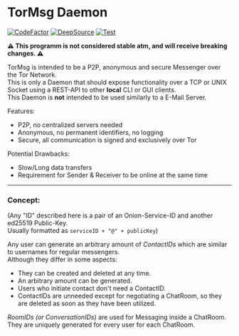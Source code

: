 # TorMsg Daemon

[![CodeFactor](https://www.codefactor.io/repository/github/craumix/tormsg/badge)](https://www.codefactor.io/repository/github/craumix/tormsg)
[![DeepSource](https://deepsource.io/gh/Craumix/tormsg.svg/?label=active+issues&show_trend=true)](https://deepsource.io/gh/Craumix/tormsg/?ref=repository-badge)
[![Test](https://github.com/Craumix/tormsg/actions/workflows/test.yaml/badge.svg)](https://github.com/Craumix/tormsg/actions/workflows/test.yaml)

**⚠️ This programm is not considered stable atm, and will receive breaking changes. ⚠️**

TorMsg is intended to be a P2P, anonymous and secure Messenger over the Tor Network.  
This is only a Daemon that should expose functionality over a TCP or UNIX Socket using a REST-API to other **local** CLI or GUI clients.  
This Daemon is **not** intended to be used similarly to a E-Mail Server.

Features:
- P2P, no centralized servers needed
- Anonymous, no permanent identifiers, no logging
- Secure, all communication is signed and exclusively over Tor

Potential Drawbacks:
- Slow/Long data transfers
- Requirement for Sender & Receiver to be online at the same time

<hr>

### Concept:
(Any "ID" described here is a pair of an Onion-Service-ID and another ed25519 Public-Key.  
Usually formatted as `serviceID + "@" + publicKey`)

Any user can generate an arbitrary amount of *ContactIDs* which are similar to usernames for regular messengers.  
Although they differ in some aspects:
- They can be created and deleted at any time.
- An arbitrary amount can be generated.
- Users who initiate contact don't need a ContactID.
- ContactIDs are unneeded except for negotiating a ChatRoom, so they are deleted as soon as they have been utilized.

*RoomIDs (or ConversationIDs)* are used for Messaging inside a ChatRoom. They are uniquely generated for every user for each ChatRoom.
